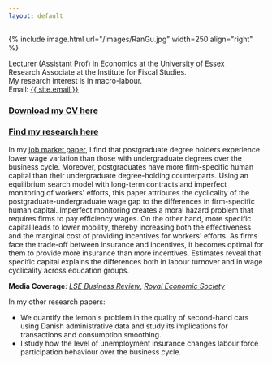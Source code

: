 ```yaml
---
layout: default
---
```


{% include image.html url="/images/RanGu.jpg" width=250 align="right" %}
<br>

Lecturer (Assistant Prof) in Economics at the University of Essex  
Research Associate at the Institute for Fiscal Studies.  
My research interest is in macro-labour.  
Email: <a href="mailto:{{ site.email }}">{{ site.email }}</a>

### [Download my CV here](/cv/index.html)

### [Find my research here](/research/index.html)

In my [job market paper](https://drive.google.com/file/d/0B-yAdp5D_qlrLS12SURsTjFJdEU/view?usp=sharing), I find that postgraduate degree holders experience lower wage variation than those with undergraduate degrees over the business cycle. Moreover, postgraduates have more firm-specific human capital than their undergraduate degree-holding counterparts. Using an equilibrium search model with long-term contracts and imperfect monitoring of workers' efforts, this paper attributes the cyclicality of the postgraduate-undergraduate wage gap to the differences in firm-specific human capital. Imperfect monitoring creates a moral hazard problem that requires firms to pay efficiency wages. On the other hand, more specific capital leads to lower mobility, thereby increasing both the effectiveness and the marginal cost of providing incentives for workers' efforts. As firms face the trade-off between insurance and incentives, it becomes optimal for them to provide more insurance than more incentives. Estimates reveal that specific capital explains the differences both in labour turnover and in wage cyclicality across education groups.

**Media Coverage**: [_LSE Business Review_](http://blogs.lse.ac.uk/businessreview/2018/06/13/a-postgraduate-degree-protects-you-against-the-business-cycle/), [_Royal Economic Society_](http://www.res.org.uk/details/mediabrief/10938521/A-POSTGRADUATE-DEGREE-PROTECTS-YOU-AGAINST-THE-BUSINESS-CYCLE-US-evidence.html)

In my other research papers:

 * We quantify the lemon's problem in the quality of second-hand cars using Danish administrative data and study its implications for transactions and consumption smoothing.
 * I study how the level of unemployment insurance changes labour force participation behaviour over the business cycle.
